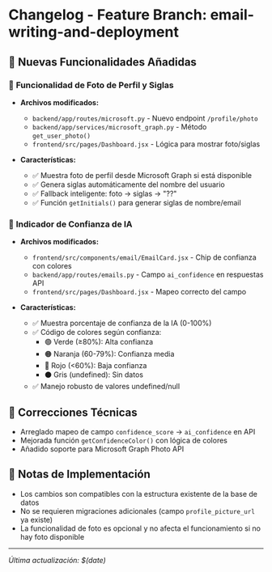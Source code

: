 # Changelog - Feature Branch: email-writing-and-deployment

## 🚀 Nuevas Funcionalidades Añadidas

### 📸 **Funcionalidad de Foto de Perfil y Siglas**
- **Archivos modificados:**
  - `backend/app/routes/microsoft.py` - Nuevo endpoint `/profile/photo`
  - `backend/app/services/microsoft_graph.py` - Método `get_user_photo()`
  - `frontend/src/pages/Dashboard.jsx` - Lógica para mostrar foto/siglas

- **Características:**
  - ✅ Muestra foto de perfil desde Microsoft Graph si está disponible
  - ✅ Genera siglas automáticamente del nombre del usuario
  - ✅ Fallback inteligente: foto → siglas → "??"
  - ✅ Función `getInitials()` para generar siglas de nombre/email

### 🤖 **Indicador de Confianza de IA**
- **Archivos modificados:**
  - `frontend/src/components/email/EmailCard.jsx` - Chip de confianza con colores
  - `backend/app/routes/emails.py` - Campo `ai_confidence` en respuestas API
  - `frontend/src/pages/Dashboard.jsx` - Mapeo correcto del campo

- **Características:**
  - ✅ Muestra porcentaje de confianza de la IA (0-100%)
  - ✅ Código de colores según confianza:
    - 🟢 Verde (≥80%): Alta confianza
    - 🟠 Naranja (60-79%): Confianza media
    - 🔴 Rojo (<60%): Baja confianza
    - ⚫ Gris (undefined): Sin datos
  - ✅ Manejo robusto de valores undefined/null

## 🔧 **Correcciones Técnicas**
- Arreglado mapeo de campo `confidence_score` → `ai_confidence` en API
- Mejorada función `getConfidenceColor()` con lógica de colores
- Añadido soporte para Microsoft Graph Photo API

## 📝 **Notas de Implementación**
- Los cambios son compatibles con la estructura existente de la base de datos
- No se requieren migraciones adicionales (campo `profile_picture_url` ya existe)
- La funcionalidad de foto es opcional y no afecta el funcionamiento si no hay foto disponible

---
*Última actualización: $(date)*
